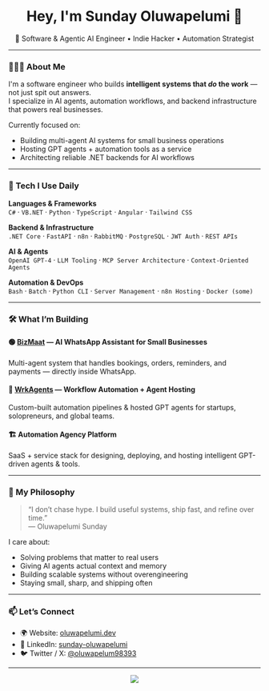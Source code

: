 <h1 align="center">Hey, I'm Sunday Oluwapelumi 👋</h1>
<p align="center">
  🧠 Software & Agentic AI Engineer • Indie Hacker • Automation Strategist  
</p>

---

### 👨🏽‍💻 About Me

I'm a software engineer who builds **intelligent systems that *do* the work** — not just spit out answers.  
I specialize in AI agents, automation workflows, and backend infrastructure that powers real businesses.

Currently focused on:
- Building multi-agent AI systems for small business operations
- Hosting GPT agents + automation tools as a service
- Architecting reliable .NET backends for AI workflows

---

### 🔧 Tech I Use Daily

**Languages & Frameworks**  
`C#` · `VB.NET` · `Python` · `TypeScript` · `Angular` · `Tailwind CSS`

**Backend & Infrastructure**  
`.NET Core` · `FastAPI` · `n8n` · `RabbitMQ` · `PostgreSQL` · `JWT Auth` · `REST APIs`

**AI & Agents**  
`OpenAI GPT-4` · `LLM Tooling` · `MCP Server Architecture` · `Context-Oriented Agents`

**Automation & DevOps**  
`Bash` · `Batch` · `Python CLI` · `Server Management` · `n8n Hosting` · `Docker (some)`

---

### 🛠 What I’m Building

#### 🟢 [BizMaat](https://bizmaat.com) — AI WhatsApp Assistant for Small Businesses  
Multi-agent system that handles bookings, orders, reminders, and payments — directly inside WhatsApp.

#### 🔧 [WrkAgents](https://github.com/your-wrkagents-repo) — Workflow Automation + Agent Hosting  
Custom-built automation pipelines & hosted GPT agents for startups, solopreneurs, and global teams.

#### 🏗️ Automation Agency Platform  
SaaS + service stack for designing, deploying, and hosting intelligent GPT-driven agents & tools.

---

### 🧠 My Philosophy

> “I don’t chase hype. I build useful systems, ship fast, and refine over time.”  
> — Oluwapelumi Sunday

I care about:
- Solving problems that matter to real users  
- Giving AI agents actual context and memory  
- Building scalable systems without overengineering  
- Staying small, sharp, and shipping often  

---

### 📫 Let’s Connect

- 🌍 Website: [oluwapelumi.dev](https://www.oluwapelumi.dev)  
- 💼 LinkedIn: [sunday-oluwapelumi](https://www.linkedin.com/in/sunday-oluwapelumi)  
- 🐦 Twitter / X: [@oluwapelum98393](https://twitter.com/oluwapelum98393)

---


<p align="center">
  <img src="https://github-readme-stats.vercel.app/api?username=Oluwapelumi11&show_icons=true&theme=radical" />
</p>

